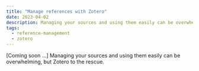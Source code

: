 ```yaml
---
title: "Manage references with Zotero"
date: 2023-04-02
description: Managing your sources and using them easily can be overwhelming, but Zotero to the rescue.
tags: 
  - reference-management
  - zotero
---
```


[Coming soon ...] Managing your sources and using them easily can be overwhelming, but Zotero to the rescue.
